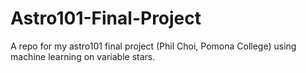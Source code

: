 # Astro101-Final-Project
A repo for my astro101 final project (Phil Choi, Pomona College) using machine learning on variable stars.
